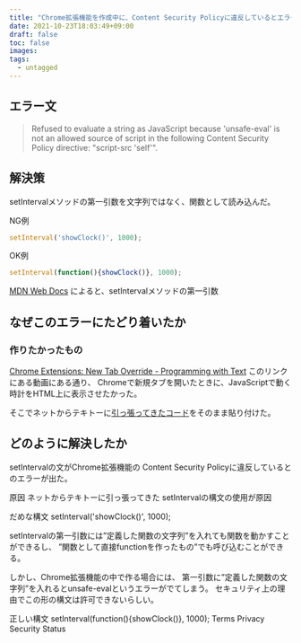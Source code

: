 ```yaml
---
title: "Chrome拡張機能を作成中に、Content Security Policyに違反しているとエラーが出た"
date: 2021-10-23T18:03:49+09:00
draft: false
toc: false
images:
tags:
  - untagged
---
```

## エラー文
> Refused to evaluate a string as JavaScript because 'unsafe-eval' is not an allowed source of script in the following Content Security Policy directive: "script-src 'self'".


## 解決策
setIntervalメソッドの第一引数を文字列ではなく、関数として読み込んだ。

NG例
```JavaScript
setInterval('showClock()', 1000);
```
OK例
```JavaScript
setInterval(function(){showClock()}, 1000);
```

[MDN Web Docs](https://developer.mozilla.org/ja/docs/Web/API/setInterval)
によると、setIntervalメソッドの第一引数

## なぜこのエラーにたどり着いたか
### 作りたかったもの
[Chrome Extensions: New Tab Override - Programming with Text](https://youtu.be/vNb3P5KIxXw)
このリンクにある動画にある通り、
Chromeで新規タブを開いたときに、JavaScriptで動く時計をHTML上に表示させたかった。

そこでネットからテキトーに[引っ張ってきたコード](https://qumeru.com/magazine/362)をそのまま貼り付けた。

## どのように解決したか




setIntervalの文がChrome拡張機能の
Content Security Policyに違反しているとのエラーが出た。

原因
ネットからテキトーに引っ張ってきた
setIntervalの構文の使用が原因

だめな構文
setInterval('showClock()', 1000); 

setIntervalの第一引数には”定義した関数の文字列”を入れても関数を動かすことができるし、
”関数として直接functionを作ったもの”でも呼び込むことができる。


しかし、Chrome拡張機能の中で作る場合には、
第一引数に”定義した関数の文字列”を入れるとunsafe-evalというエラーがでてしまう。
セキュリティ上の理由でこの形の構文は許可できないらしい。

正しい構文
setInterval(function(){showClock()}, 1000); 
Terms
Privacy
Security
Status
